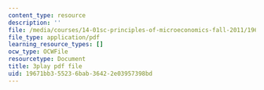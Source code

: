 ```yaml
---
content_type: resource
description: ''
file: /media/courses/14-01sc-principles-of-microeconomics-fall-2011/19671bb355236bab36422e03957398bd_Offa8tyTRQE.pdf
file_type: application/pdf
learning_resource_types: []
ocw_type: OCWFile
resourcetype: Document
title: 3play pdf file
uid: 19671bb3-5523-6bab-3642-2e03957398bd
---
```

